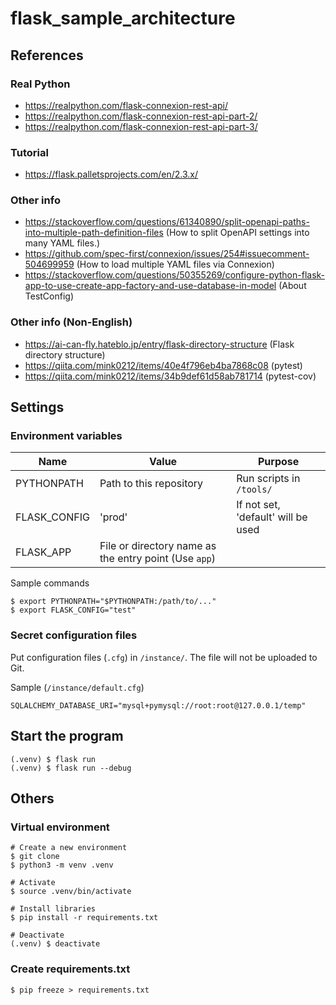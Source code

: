 # flask_sample_architecture

## References

### Real Python

- https://realpython.com/flask-connexion-rest-api/
- https://realpython.com/flask-connexion-rest-api-part-2/
- https://realpython.com/flask-connexion-rest-api-part-3/

### Tutorial

- https://flask.palletsprojects.com/en/2.3.x/

### Other info

- https://stackoverflow.com/questions/61340890/split-openapi-paths-into-multiple-path-definition-files (How to split OpenAPI settings into many YAML files.)
- https://github.com/spec-first/connexion/issues/254#issuecomment-504699959 (How to load multiple YAML files via Connexion)
- https://stackoverflow.com/questions/50355269/configure-python-flask-app-to-use-create-app-factory-and-use-database-in-model (About TestConfig)

### Other info (Non-English)

- https://ai-can-fly.hateblo.jp/entry/flask-directory-structure (Flask directory structure)
- https://qiita.com/mink0212/items/40e4f796eb4ba7868c08 (pytest)
- https://qiita.com/mink0212/items/34b9def61d58ab781714 (pytest-cov)

## Settings

### Environment variables

Name|Value|Purpose
---|---|---
PYTHONPATH|Path to this repository|Run scripts in `/tools/`
FLASK_CONFIG|'prod'|If not set, 'default' will be used
FLASK_APP|File or directory name as the entry point (Use `app`)|

Sample commands
```
$ export PYTHONPATH="$PYTHONPATH:/path/to/..."
$ export FLASK_CONFIG="test"
```

### Secret configuration files

Put configuration files (`.cfg`) in `/instance/`. The file will not be uploaded to Git.

Sample (`/instance/default.cfg`)
```
SQLALCHEMY_DATABASE_URI="mysql+pymysql://root:root@127.0.0.1/temp"
```

## Start the program

```
(.venv) $ flask run 
(.venv) $ flask run --debug
```

## Others

### Virtual environment

```
# Create a new environment
$ git clone 
$ python3 -m venv .venv

# Activate
$ source .venv/bin/activate

# Install libraries
$ pip install -r requirements.txt

# Deactivate
(.venv) $ deactivate
```

### Create requirements.txt

```
$ pip freeze > requirements.txt  
```
